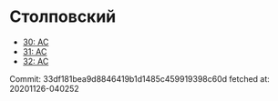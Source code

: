 # Столповский
- [30: AC](30.md)
- [31: AC](31.md)
- [32: AC](32.md)

Commit: 33df181bea9d8846419b1d1485c459919398c60d
 fetched at: 20201126-040252
